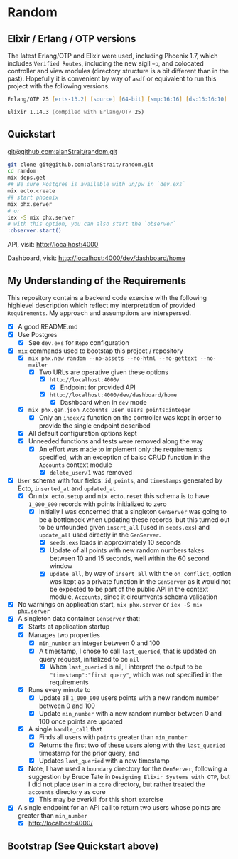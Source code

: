 # Random

## Elixir / Erlang / OTP versions
The latest Erlang/OTP and Elixir were used, including Phoenix 1.7, which includes `Verified Routes`, including the new sigil `~p`, and colocated controller and view modules (directory structure is a bit different than in the past).  Hopefully it is convenient by way of `asdf` or equivalent to run this project with the following versions.
```zsh
Erlang/OTP 25 [erts-13.2] [source] [64-bit] [smp:16:16] [ds:16:16:10] [async-threads:1] [jit:ns]

Elixir 1.14.3 (compiled with Erlang/OTP 25)
```

## Quickstart
[git@github.com:alanStrait/random.git](git@github.com:alanStrait/random.git)

```zsh
git clone git@github.com:alanStrait/random.git
cd random
mix deps.get
## Be sure Postgres is available with un/pw in `dev.exs`
mix ecto.create
## start phoenix
mix phx.server 
# or
iex -S mix phx.server
# with this option, you can also start the `observer`
:observer.start()
```
API, visit: [http://localhost:4000](http://localhost:4000/)

Dashboard, visit: [http://localhost:4000/dev/dashboard/home](http://localhost:4000/dev/dashboard/home)


## My Understanding of the Requirements
This repository contains a backend code exercise with the following highlevel description which reflect my interpretation of provided `Requirements`.  My approach and assumptions are interspersed.

- [x] A good README.md
- [x] Use Postgres
  - [x] See `dev.exs` for `Repo` configuration  
- [x] `mix` commands used to bootstap this project / repository
  - [x] `mix phx.new random --no-assets --no-html --no-gettext --no-mailer`
    - [x] Two URLs are operative given these options
      - [x] `http://localhost:4000/`
        - [x] Endpoint for provided API
      - [x] `http://localhost:4000/dev/dashboard/home`
        - [x] Dashboard when in `dev` mode
  - [x] `mix phx.gen.json Accounts User users points:integer`
    - [x] Only an `index/2` function on the controller was kept in order to provide the single endpoint described
  - [x] All default configuration options kept
  - [x] Unneeded functions and tests were removed along the way
    - [x] An effort was made to implement only the requirements specified, with an exception of baisc CRUD function in the `Accounts` context module
      - [x] `delete_user/1` was removed
- [x] `User` schema with four fields: `id`, `points`, and `timestamps` generated by Ecto, `inserted_at` and `updated_at`
    - [x] On `mix ecto.setup` and `mix ecto.reset` this schema is to have `1_000_000` records with points initialized to zero
      - [x] Initially I was concerned that a singleton `GenServer` was going to be a bottleneck when updating these records, but this turned out to be unfounded given `insert_all` (used in `seeds.exs`) and `update_all` used directly in the `GenServer`.
        - [x] `seeds.exs` loads in approximately 10 seconds
        - [x] Update of all points with new random numbers takes between 10 and 15 seconds, well within the 60 second window
        - [x] `update_all`, by way of `insert_all` with the `on_conflict`, option was kept as a private function in the `GenServer` as it would not be expected to be part of the public API in the context module, `Accounts`, since it circumvents schema validation
- [x] No warnings on application start, `mix phx.server` or `iex -S mix phx.server`
- [x] A singleton data container `GenServer` that:
    - [x] Starts at application startup
    - [x] Manages two properties
      - [x] `min_number` an integer between 0 and 100
      - [x] A timestamp, I chose to call `last_queried`, that is updated on query request, initialized to be `nil`
        - [x] When `last_queried` is nil, I interpret the output to be `"timestamp":"first query"`, which was not specified in the requirements
    - [x] Runs every minute to 
      - [x] Update all `1_000_000` users points with a new random number between 0 and 100
      - [x] Update `min_number` with a new random number between 0 and 100 once points are updated
    - [x] A single `handle_call` that 
      - [x] Finds all users with `points` greater than `min_number`
      - [x] Returns the first two of these users along with the `last_queried` timestamp for the prior query, and
      - [x] Updates `last_queried` with a new timestamp
    - [x] Note, I have used a `boundary` directory for the `GenServer`, following a suggestion by Bruce Tate in `Designing Elixir Systems with OTP`, but I did not place `User` in a `core` directory, but rather treated the `accounts` directory as core
      - [x] This may be overkill for this short exercise
- [x] A single endpoint for an API call to return two users whose points are greater than `min_number`
  - [x] [http://localhost:4000/](http://localhost:4000/)

## Bootstrap (See Quickstart above)

